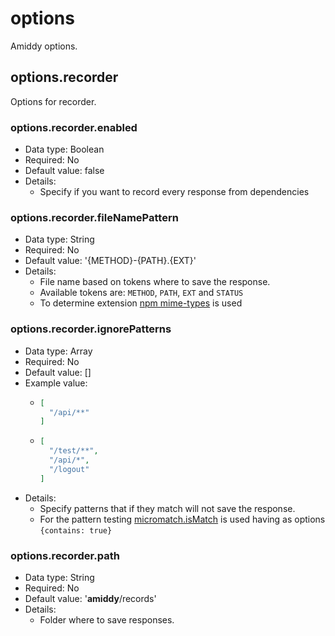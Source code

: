 
# options
Amiddy options.


## options.recorder
Options for recorder.


### options.recorder.enabled
- Data type: Boolean
- Required: No
- Default value: false
- Details:
    - Specify if you want to record every response from dependencies


### options.recorder.fileNamePattern
- Data type: String
- Required: No
- Default value: '{METHOD}-{PATH}.{EXT}'
- Details:
    - File name based on tokens where to save the response.
    - Available tokens are: `METHOD`, `PATH`, `EXT` and `STATUS`
    - To determine extension [npm mime-types](https://www.npmjs.com/package/mime-types) is used


### options.recorder.ignorePatterns
- Data type: Array<String>
- Required: No
- Default value: []
- Example value:
    - ```json
      [
        "/api/**"
      ]
      ```
    - ```json
      [
        "/test/**",
        "/api/*",
        "/logout"
      ]
      ```
- Details:
    - Specify patterns that if they match will not save the response.
    - For the pattern testing [micromatch.isMatch](https://www.npmjs.com/package/micromatch#ismatch) is used having as options `{contains: true}`


### options.recorder.path
- Data type: String
- Required: No
- Default value: '__amiddy__/records'
- Details:
    - Folder where to save responses.
